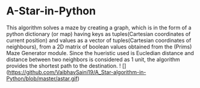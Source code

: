 # A-Star-in-Python

This algorithm solves a maze by creating a graph, which is in the form of a python dictionary (or map) having keys as tuples(Cartesian coordinates of current position) and values as a vector of tuples(Cartesian coordinates of neighbours), from a 2D matrix of boolean values obtained from the (Prims) Maze Generator module. Since the hueristic used is Eucledian distance and distance between two neighbors is considered as 1 unit, the algorithm provides the shortest path to the destination.
! [] (https://github.com/VaibhavSaini19/A_Star-algorithm-in-Python/blob/master/astar.gif)
